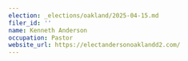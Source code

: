 ```yaml
---
election: _elections/oakland/2025-04-15.md
filer_id: ''
name: Kenneth Anderson
occupation: Pastor
website_url: https://electandersonoaklandd2.com/
---
```

